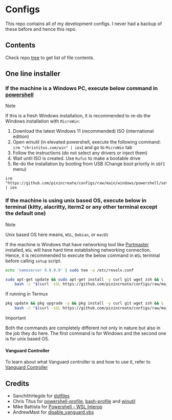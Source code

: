 # Configs

This repo contains all of my development configs. I never had a backup of these before and hence this repo.

## Contents

Check repo [tree](./docs/TREE.md) to get list of file contents.

## One line installer

### If the machine is a Windows PC, execute below command in [powershell](https://github.com/PowerShell/PowerShell)

> [!NOTE]
> If this is a fresh Windows installation, it is recommended to re-do the Windows installation with `MicroWin`:
>
> 1. Download the latest Windows 11 (recommended) ISO (international edition)
> 2. Open winutil (in elevated powershell, execute the following command: `irm "christitus.com/win" | iex`) and go to `MicroWin` tab
> 3. Follow the instructions (do not select any drivers or inject them)
> 4. Wait until ISO is created. Use `Rufus` to make a bootable drive
> 5. Re-do the installation by booting from USB (Change boot priority in `UEFI` menu)

```pwsh
irm "https://github.com/pixincreate/configs/raw/main/windows/powershell/setup.ps1" | iex
```

### If the machine is using unix based OS, execute below in terminal (kitty, alacritty, iterm2 or any other terminal except the default one)

> [!NOTE]
> Unix based OS here means, `WSL`, `Debian`, or `macOS`

If the machine is Windows that have networking tool like [Portmaster](https://safing.io) installed, `WSL` will have hard time establishing networking connection.  Hence, it is recommended to execute the below command in `WSL` terminal before calling `setup` script.

```sh
echo 'nameserver 9.9.9.9' | sudo tee -a /etc/resolv.conf
```

```sh
sudo apt-get update && sudo apt-get install -y curl git wget zsh && \
    bash -c "$(curl -sSL https://github.com/pixincreate/configs/raw/main/unix/setup.sh)" -- --setup
```

If running in Termux

```sh
pkg update && pkg upgrade -y && pkg install -y curl git wget zsh && \
    bash -c "$(curl -sSL https://github.com/pixincreate/configs/raw/main/unix/setup.sh)" -- --setup

```

> [!IMPORTANT]
> Both the commands are completely different not only in nature but also in the job they do here.
> The first command is for Windows and the second one is for unix based OS.

#### Vanguard Controller

To learn about what Vanguard controller is and how to use it, refer to [Vanguard Controller](./docs/VANGUARD.md)

## Credits

- SanchithHegde for [dotfiles](https://github.com/SanchithHegde/dotfiles)
- Chris Titus for [powershell-profile](https://github.com/ChrisTitusTech/powershell-profile), [bash-profile](https://github.com/ChrisTitusTech/mybash) and [winutil](https://github.com/ChrisTitusTech/winutil)
- Mike Battista for [Powershell - WSL Interop](https://github.com/mikebattista/PowerShell-WSL-Interop)
- AndrewMast for [disable_vanguard.vbs](https://gist.github.com/AndrewMast/742ac7e07c37096017e907b0fd8ec7bb?permalink_comment_id=4616472#gistcomment-4616472)
